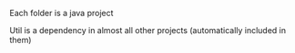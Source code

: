 Each folder is a java project

Util is a dependency in almost all other projects (automatically included in them)
